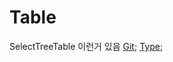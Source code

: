 # Table

<!-- ❗️테이블 default 를 import 해서 사용하세요. -->

SelectTreeTable 이런거 있음
[Git](https://www.npmjs.com/package/react-table);
[Type](https://www.npmjs.com/package/@types/react-table);
